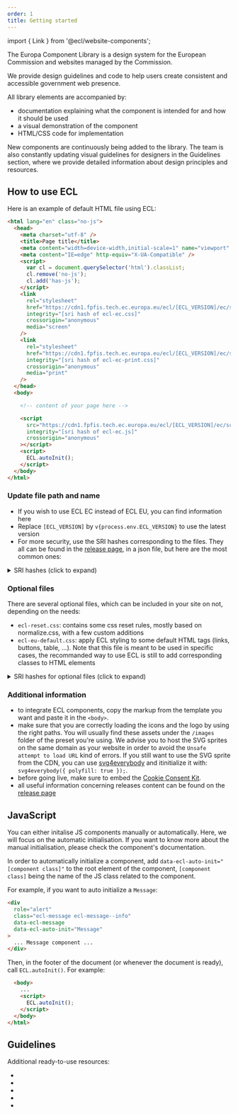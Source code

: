 ```yaml
---
order: 1
title: Getting started
---
```


import { Link } from '@ecl/website-components';

The Europa Component Library is a design system for the European Commission and websites managed by the Commission.

We provide design guidelines and code to help users create consistent and accessible government web presence.

All library elements are accompanied by:

- documentation explaining what the component is intended for and how it should be used
- a visual demonstration of the component
- HTML/CSS code for implementation

New components are continuously being added to the library. The team is also constantly updating visual guidelines for designers in the Guidelines section, where we provide detailed information about design principles and resources.

## How to use ECL

Here is an example of default HTML file using ECL:

```html
<html lang="en" class="no-js">
  <head>
    <meta charset="utf-8" />
    <title>Page title</title>
    <meta content="width=device-width,initial-scale=1" name="viewport" />
    <meta content="IE=edge" http-equiv="X-UA-Compatible" />
    <script>
      var cl = document.querySelector('html').classList;
      cl.remove('no-js');
      cl.add('has-js');
    </script>
    <link
      rel="stylesheet"
      href="https://cdn1.fpfis.tech.ec.europa.eu/ecl/[ECL_VERSION]/ec/styles/ecl-ec.css"
      integrity="[sri hash of ecl-ec.css]"
      crossorigin="anonymous"
      media="screen"
    />
    <link
      rel="stylesheet"
      href="https://cdn1.fpfis.tech.ec.europa.eu/ecl/[ECL_VERSION]/ec/styles/ecl-ec-print.css"
      integrity="[sri hash of ecl-ec-print.css]"
      crossorigin="anonymous"
      media="print"
    />
  </head>
  <body>

    <!-- content of your page here -->

    <script
      src="https://cdn1.fpfis.tech.ec.europa.eu/ecl/[ECL_VERSION]/ec/scripts/ecl-ec.js"
      integrity="[sri hash of ecl-ec.js]"
      crossorigin="anonymous"
    ></script>
    <script>
      ECL.autoInit();
    </script>
  </body>
</html>
```

### Update file path and name

- If you wish to use ECL EC instead of ECL EU, you can find information here <Link to="/ec/getting-started/" label="Getting started EC" />
- Replace <code>[ECL_VERSION]</code> by <code>v{process.env.ECL_VERSION}</code> to use the latest version
- For more security, use the SRI hashes corresponding to the files. They all can be found in the [release page](https://github.com/ec-europa/europa-component-library/releases), in a json file, but here are the most common ones:

<details>
  <summary>SRI hashes (click to expand)</summary>
  
  <ul>
    <li>for `ecl-eu.css`: <code>{process.env.ECL_EU_CSS}</code></li>
    <li>for `ecl-eu-print.css`: <code>{process.env.ECL_EU_PRINT_CSS}</code></li>
    <li> for `ecl-eu.js`: <code>{process.env.ECL_EU_JS}</code></li>
  </ul>
</details>

### Optional files

There are several optional files, which can be included in your site on not, depending on the needs: 

- `ecl-reset.css`: contains some css reset rules, mostly based on normalize.css, with a few custom additions
- `ecl-eu-default.css`: apply ECL styling to some default HTML tags (links, buttons, table, ...). Note that this file is meant to be used in specific cases, the recommanded way to use ECL is still to add corresponding classes to HTML elements

<details>
  <summary>SRI hashes for optional files (click to expand)</summary>
  
  <ul>
    <li>for `ecl-reset.css`: <code>{process.env.ECL_RESET_CSS}</code></li>
    <li>for `ecl-eu-default.css`: <code>{process.env.ECL_EU_DEFAULT_CSS}</code></li>
  </ul>
</details>

### Additional information

- to integrate ECL components, copy the markup from the template you want and paste it in the `<body>`.
- make sure that you are correctly loading the icons and the logo by using the right paths. You will usually find these assets under the `/images` folder of the preset you're using. We advise you to host the SVG sprites on the same domain as your website in order to avoid the `Unsafe attempt to load URL` kind of errors. If you still want to use the SVG sprite from the CDN, you can use [svg4everybody](https://github.com/jonathantneal/svg4everybody) and itinitialize it with: `svg4everybody({ polyfill: true });`.
- before going live, make sure to embed the [Cookie Consent Kit](https://webgate.ec.europa.eu/fpfis/wikis/display/webtools/Cookie%20Consent%20Kit%20-%20Technical%20details).
- all useful information concerning releases content can be found on the [release page](https://github.com/ec-europa/europa-component-library/releases)

## JavaScript

You can either initalise JS components manually or automatically. Here, we will focus on the automatic initialisation. If you want to know more about the manual initialisation, please check the component's documentation.

In order to automatically initialize a component, add `data-ecl-auto-init="[component class]"` to the root element of the component, `[component class]` being the name of the JS class related to the component.

For example, if you want to auto initialize a `Message`:

```html
<div
  role="alert"
  class="ecl-message ecl-message--info"
  data-ecl-message
  data-ecl-auto-init="Message"
>
  ... Message component ...
</div>
```

Then, in the footer of the document (or whenever the document is ready), call `ECL.autoInit()`. For example:

```html
  <body>
    ...
    <script>
      ECL.autoInit();
    </script>
  </body>
</html>
```

## Guidelines

Additional ready-to-use resources:

- <Link to="/eu/guidelines/typography/" label="Typography" />
- <Link to="/eu/guidelines/colours/" label="Colours" />
- <Link to="/eu/guidelines/images/" label="Images" />
- <Link to="/eu/guidelines/iconography/" label="Iconography" />
- <Link to="/eu/guidelines/spacing/" label="Spacing" />
